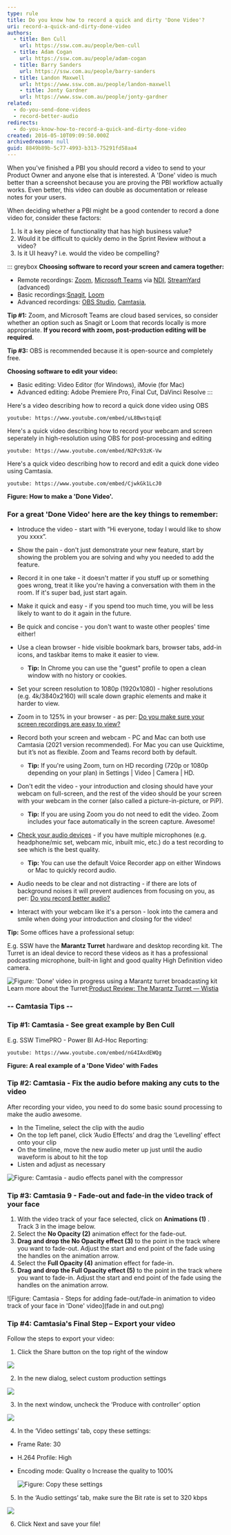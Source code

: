 ```yaml
---
type: rule
title: Do you know how to record a quick and dirty 'Done Video'?
uri: record-a-quick-and-dirty-done-video
authors:
  - title: Ben Cull
    url: https://ssw.com.au/people/ben-cull
  - title: Adam Cogan
    url: https://ssw.com.au/people/adam-cogan
  - title: Barry Sanders
    url: https://ssw.com.au/people/barry-sanders
  - title: Landon Maxwell
    url: https://www.ssw.com.au/people/landon-maxwell
    - title: Jonty Gardner
    url: https://www.ssw.com.au/people/jonty-gardner
related:
  - do-you-send-done-videos
  - record-better-audio
redirects:
  - do-you-know-how-to-record-a-quick-and-dirty-done-video
created: 2016-05-10T09:09:50.000Z
archivedreason: null
guid: 8849b89b-5c77-4993-b313-75291fd58aa4
---
```

When you've finished a PBI you should record a video to send to your Product Owner and anyone else that is interested. A 'Done' video is much better than a screenshot because you are proving the PBI workflow actually works. Even better, this video can double as documentation or release notes for your users.

<!--endintro-->

When deciding whether a PBI might be a good contender to record a done video for, consider these factors:

1. Is it a key piece of functionality that has high business value?
2. Would it be difficult to quickly demo in the Sprint Review without a video?
3. Is it UI heavy? i.e. would the video be compelling?

::: greybox
**Choosing software to record your screen and camera together:**

* Remote recordings: [Zoom](https://zoom.us/), [Microsoft Teams](https://www.microsoft.com/en-au/microsoft-teams) via [NDI,](https://www.ndi.tv/) [StreamYard](https://streamyard.com/) (advanced)
* Basic recordings:[Snagit](https://www.techsmith.com/screen-capture.html), [Loom](https://www.loom.com/)
* Advanced recordings: [OBS Studio](https://obsproject.com/), [Camtasia](https://www.techsmith.com/store/camtasia),


**Tip #1:** Zoom, and Microsoft Teams are cloud based services, so consider whether an option such as Snagit or Loom that records locally is more appropriate. **If you record with zoom, post-production editing will be required**. 

**Tip #3:** OBS is recommended because it is open-source and completely free. 


**Choosing software to edit your video:**

* Basic editing: Video Editor (for Windows), iMovie (for Mac)
* Advanced editing: Adobe Premiere Pro, Final Cut, DaVinci Resolve
:::

Here's a video describing how to record a quick done video using OBS 

`youtube: https://www.youtube.com/embed/uL8BwstqiqE`

Here's a quick video describing how to record your webcam and screen seperately in high-resolution using OBS for post-processing and editing

`youtube: https://www.youtube.com/embed/N2Pc93zK-Vw`

Here's a quick video describing how to record and edit a quick done video using Camtasia. 

`youtube: https://www.youtube.com/embed/CjwkGk1LcJ0`

**Figure: How to make a 'Done Video'.** 

### For a great 'Done Video' here are the key things to remember:

* Introduce the video - start with “Hi everyone, today I would like to show you xxxx”.
* Show the pain - don't just demonstrate your new feature, start by showing the problem you are solving and why you needed to add the feature.
* Record it in one take - it doesn't matter if you stuff up or something goes wrong, treat it like you're having a conversation with them in the room. If it's super bad, just start again.
* Make it quick and easy - if you spend too much time, you will be less likely to want to do it again in the future.
* Be quick and concise - you don't want to waste other peoples' time either!
* Use a clean browser - hide visible bookmark bars, browser tabs, add-in icons, and taskbar items to make it easier to view. 

  * **Tip:** In Chrome you can use the "guest" profile to open a clean window with no history or cookies.
* Set your screen resolution to 1080p (1920x1080) - higher resolutions (e.g. 4k/3840x2160) will scale down graphic elements and make it harder to view.                  
* Zoom in to 125% in your browser - as per: [Do you make sure your screen recordings are easy to view?](https://www.ssw.com.au/rules/easy-to-view-screen-recordings)
* Record both your screen and webcam - PC and Mac can both use Camtasia (2021 version recommended). For Mac you can use Quicktime, but it’s not as flexible. Zoom and Teams record both by default.

  * **Tip:** If you're using Zoom, turn on HD recording (720p or 1080p depending on your plan) in Settings | Video | Camera | HD.
* Don't edit the video - your introduction and closing should have your webcam on full-screen, and the rest of the video should be your screen with your webcam in the corner (also called a picture-in-picture, or PiP).

  * **Tip:** If you are using Zoom you do not need to edit the video. Zoom includes your face automatically in the screen capture. Awesome!
* [Check your audio devices](https://www.ssw.com.au/rules/record-better-audio) - if you have multiple microphones (e.g. headphone/mic set, webcam mic, inbuilt mic, etc.) do a test recording to see which is the best quality.

  * **Tip:** You can use the default Voice Recorder app on either Windows or Mac to quickly record audio.
* Audio needs to be clear and not distracting - if there are lots of background noises it will prevent audiences from focusing on you, as per: [Do you record better audio?](https://www.ssw.com.au/rules/record-better-audio)
* Interact with your webcam like it's a person - look into the camera and smile when doing your introduction and closing for the video!

**Tip:** Some offices have a professional setup:

  E.g. SSW have the **Marantz Turret** hardware and desktop recording kit. The Turret is an ideal device to record these videos as it has a professional podcasting microphone, built-in light and good quality High Definition video camera.

![Figure: 'Done' video in progress using a Marantz turret broadcasting kit](turret-usage.jpg)\
Learn more about the Turret:[Product Review: The Marantz Turret — Wistia](https://wistia.com/learn/production/marantz-turret-review?wvideo=whmpjct7xj)    

### \-- Camtasia Tips --

### Tip #1: Camtasia - See great example by Ben Cull

E.g. SSW TimePRO - Power BI Ad-Hoc Reporting:

`youtube: https://www.youtube.com/embed/nG4IAxdEWQg`

**Figure: A real example of a 'Done Video' with Fades** 

### Tip #2: Camtasia - Fix the audio before making any cuts to the video

After recording your video, you need to do some basic sound processing to make the audio awesome.

* In the Timeline, select the clip with the audio
* On the top left panel, click ‘Audio Effects’ and drag the ‘Levelling’ effect onto your clip
* On the timeline, move the new audio meter up just until the audio waveform is about to hit the top
* Listen and adjust as necessary

![Figure: Camtasia - audio effects panel with the compressor](audio-effects-panel.png)

### Tip #3: Camtasia 9 - Fade-out and fade-in the video track of your face

1. With the video track of your face selected, click on  **Animations (1)** . Track 3 in the image below.
2. Select the  **No Opacity (2)** animation effect for the fade-out.
3. **Drag and drop the No Opacity effect (3)** to the point in the track where you want to fade-out. Adjust the start and end point of the fade using the handles on the animation arrow.
4. Select the  **Full Opacity (4)** animation effect for fade-in.
5. **Drag and drop the Full Opacity effect (5)** to the point in the track where you want to fade-in. Adjust the start  and end point of the fade using the handles on the animation arrow.

![Figure: Camtasia - Steps for adding fade-out/fade-in animation to video track of your face in 'Done' video](fade in and out.png)

### Tip #4: Camtasia's Final Step – Export your video

Follow the steps to export your video:

1. Click the Share button on the top right of the window

  ![](export-video1.png)

2. In the new dialog, select custom production settings 

  ![](export-video2.png)

3. In the next window, uncheck the ‘Produce with controller’ option 

  ![](export-video3.png)

4. In the ‘Video settings’ tab, copy these settings:

* Frame Rate: 30
* H.264 Profile: High
* Encoding mode: Quality
  o	Increase the quality to 100% 

  ![Figure: Copy these settings](export-video4.png)

5. In the ‘Audio settings’ tab, make sure the Bit rate is set to 320 kbps 

  ![](export-video5.png)

6. Click Next and save your file!
